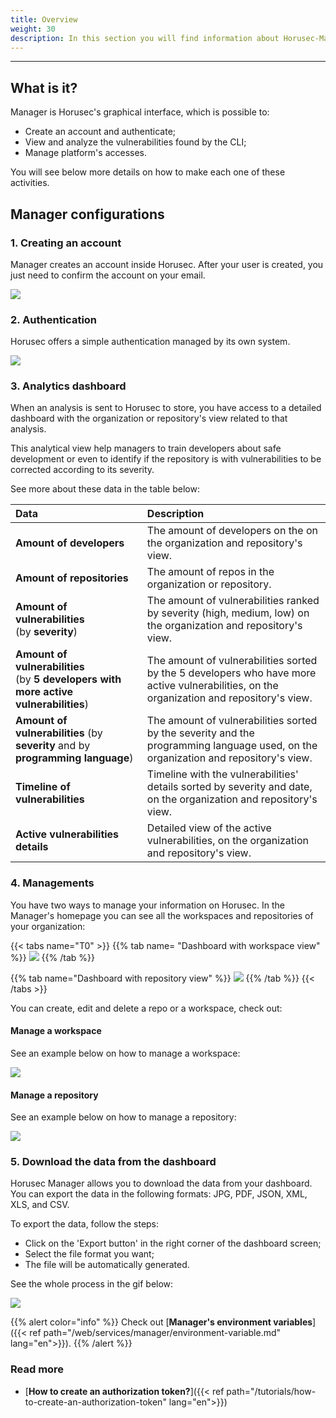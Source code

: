 ```yaml
---
title: Overview
weight: 30
description: In this section you will find information about Horusec-Manager.
---
```


---

## What is it?  

Manager is Horusec's  graphical interface, which is possible to: 

* Create an account and authenticate;
* View and analyze the vulnerabilities found by the CLI;
* Manage platform's accesses. 

You will see below more details on how to make each one of these activities.

## Manager configurations

### 1. Creating an account 

Manager creates an account inside Horusec. After your user is created, you just need to confirm the account on your email. 

![](/docs/ptbr/web/services/manager/introduction/1-create-account.gif)

### 2. Authentication

Horusec offers a simple authentication managed by its own system. 

![](/docs/ptbr/web/services/manager/introduction/2-login-empty.png)

### 3. Analytics dashboard

When an analysis is sent to Horusec to store, you have access to a detailed dashboard with the organization or repository's view related to that analysis. 

This analytical view help managers to train developers about safe development or even to identify if the repository is with vulnerabilities to be corrected according to its severity. 

See more about these data in the table below: 

<table>
  <thead>
    <tr>
      <th style="text-align:left">Data</th>
      <th style="text-align:left">Description</th>
    </tr>
  </thead>
  <tbody>
    <tr>
      <td style="text-align:left">
        <p></p>
        <p><b>Amount of developers</b>
        </p>
      </td>
      <td style="text-align:left">The amount of developers on the on the organization and repository&apos;s
        view.</td>
    </tr>
    <tr>
      <td style="text-align:left"><b>Amount of repositories </b>
      </td>
      <td style="text-align:left">The amount of repos in the organization or repository.</td>
    </tr>
    <tr>
      <td style="text-align:left"><b>Amount of vulnerabilities</b>
        <br />(by <b>severity</b>)</td>
      <td style="text-align:left">The amount of vulnerabilities ranked by severity (high, medium, low) on
        the organization and repository&apos;s view.</td>
    </tr>
    <tr>
      <td style="text-align:left"><b>Amount of vulnerabilities</b> 
        <br />(by <b>5 developers with more active vulnerabilities</b>)</td>
      <td style="text-align:left">The amount of vulnerabilities sorted by the 5 developers who have more
        active vulnerabilities, on the organization and repository&apos;s view.</td>
    </tr>
    <tr>
      <td style="text-align:left"><b>Amount of vulnerabilities </b>(by <b>severity </b>and by <b>programming language</b>)</td>
      <td
      style="text-align:left">The amount of vulnerabilities sorted by the severity and the programming
        language used, on the organization and repository&apos;s view.</td>
    </tr>
    <tr>
      <td style="text-align:left"><b>Timeline of vulnerabilities</b>
      </td>
      <td style="text-align:left">Timeline with the vulnerabilities&apos; details sorted by severity and
        date, on the organization and repository&apos;s view.</td>
    </tr>
    <tr>
      <td style="text-align:left"><b>Active vulnerabilities details </b>
      </td>
      <td style="text-align:left">Detailed view of the active vulnerabilities, on the organization and repository&apos;s
        view.</td>
    </tr>
  </tbody>
</table>

### 4. Managements
You have two ways to manage your information on Horusec. In the Manager's homepage you can see all the workspaces and repositories of your organization:

{{< tabs name="T0" >}}
{{% tab name= "Dashboard with workspace view" %}}
![](/docs/ptbr/web/services/manager/introduction/3-dashboard-organization.gif)
{{% /tab %}}

{{% tab name="Dashboard with repository view" %}}
![](/docs/ptbr/web/services/manager/introduction/4-dashboard-repository.gif)
{{% /tab %}}
{{< /tabs >}}


You can create, edit and delete a repo or a workspace, check out:  

#### Manage a workspace

See an example below on how to manage a workspace:

![](/docs/ptbr/web/services/manager/home/1-manager-workspace.gif)

#### Manage a repository

See an example below on how to manage a repository:


![](/docs/ptbr/web/services/manager/home/2-manager-repository.gif)


### 5. Download the data from the dashboard
Horusec Manager allows you to download the data from your dashboard. You can export the data in the following formats: JPG, PDF, JSON, XML, XLS, and CSV.

To export the data, follow the steps:
- Click on the 'Export button' in the right corner of the dashboard screen;
- Select the file format you want;
- The file will be automatically generated. 

See the whole process in the gif below: 

![](/docs/ptbr/web/services/manager/introduction/export-dashboard.gif)


{{% alert color="info" %}}
Check out [**Manager's environment variables**]({{< ref path="/web/services/manager/environment-variable.md" lang="en">}}).
{{% /alert %}}

### Read more
- [**How to create an authorization token?**]({{< ref path="/tutorials/how-to-create-an-authorization-token" lang="en">}}) 
